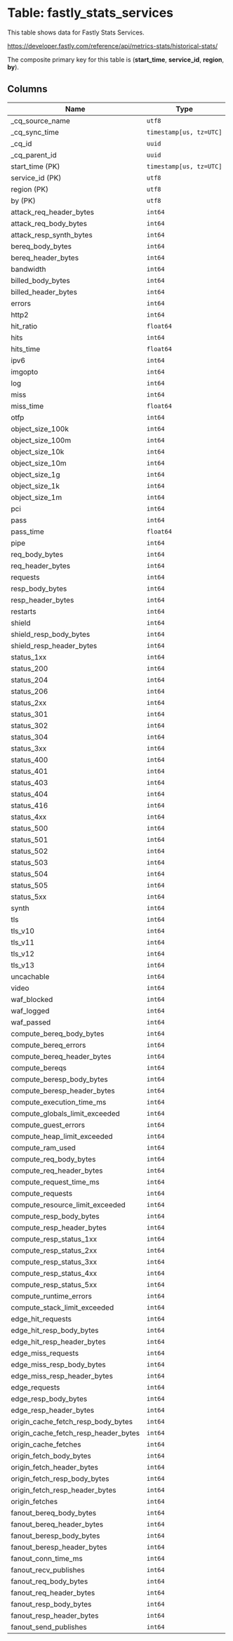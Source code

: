 # Table: fastly_stats_services

This table shows data for Fastly Stats Services.

https://developer.fastly.com/reference/api/metrics-stats/historical-stats/

The composite primary key for this table is (**start_time**, **service_id**, **region**, **by**).

## Columns

| Name          | Type          |
| ------------- | ------------- |
|_cq_source_name|`utf8`|
|_cq_sync_time|`timestamp[us, tz=UTC]`|
|_cq_id|`uuid`|
|_cq_parent_id|`uuid`|
|start_time (PK)|`timestamp[us, tz=UTC]`|
|service_id (PK)|`utf8`|
|region (PK)|`utf8`|
|by (PK)|`utf8`|
|attack_req_header_bytes|`int64`|
|attack_req_body_bytes|`int64`|
|attack_resp_synth_bytes|`int64`|
|bereq_body_bytes|`int64`|
|bereq_header_bytes|`int64`|
|bandwidth|`int64`|
|billed_body_bytes|`int64`|
|billed_header_bytes|`int64`|
|errors|`int64`|
|http2|`int64`|
|hit_ratio|`float64`|
|hits|`int64`|
|hits_time|`float64`|
|ipv6|`int64`|
|imgopto|`int64`|
|log|`int64`|
|miss|`int64`|
|miss_time|`float64`|
|otfp|`int64`|
|object_size_100k|`int64`|
|object_size_100m|`int64`|
|object_size_10k|`int64`|
|object_size_10m|`int64`|
|object_size_1g|`int64`|
|object_size_1k|`int64`|
|object_size_1m|`int64`|
|pci|`int64`|
|pass|`int64`|
|pass_time|`float64`|
|pipe|`int64`|
|req_body_bytes|`int64`|
|req_header_bytes|`int64`|
|requests|`int64`|
|resp_body_bytes|`int64`|
|resp_header_bytes|`int64`|
|restarts|`int64`|
|shield|`int64`|
|shield_resp_body_bytes|`int64`|
|shield_resp_header_bytes|`int64`|
|status_1xx|`int64`|
|status_200|`int64`|
|status_204|`int64`|
|status_206|`int64`|
|status_2xx|`int64`|
|status_301|`int64`|
|status_302|`int64`|
|status_304|`int64`|
|status_3xx|`int64`|
|status_400|`int64`|
|status_401|`int64`|
|status_403|`int64`|
|status_404|`int64`|
|status_416|`int64`|
|status_4xx|`int64`|
|status_500|`int64`|
|status_501|`int64`|
|status_502|`int64`|
|status_503|`int64`|
|status_504|`int64`|
|status_505|`int64`|
|status_5xx|`int64`|
|synth|`int64`|
|tls|`int64`|
|tls_v10|`int64`|
|tls_v11|`int64`|
|tls_v12|`int64`|
|tls_v13|`int64`|
|uncachable|`int64`|
|video|`int64`|
|waf_blocked|`int64`|
|waf_logged|`int64`|
|waf_passed|`int64`|
|compute_bereq_body_bytes|`int64`|
|compute_bereq_errors|`int64`|
|compute_bereq_header_bytes|`int64`|
|compute_bereqs|`int64`|
|compute_beresp_body_bytes|`int64`|
|compute_beresp_header_bytes|`int64`|
|compute_execution_time_ms|`int64`|
|compute_globals_limit_exceeded|`int64`|
|compute_guest_errors|`int64`|
|compute_heap_limit_exceeded|`int64`|
|compute_ram_used|`int64`|
|compute_req_body_bytes|`int64`|
|compute_req_header_bytes|`int64`|
|compute_request_time_ms|`int64`|
|compute_requests|`int64`|
|compute_resource_limit_exceeded|`int64`|
|compute_resp_body_bytes|`int64`|
|compute_resp_header_bytes|`int64`|
|compute_resp_status_1xx|`int64`|
|compute_resp_status_2xx|`int64`|
|compute_resp_status_3xx|`int64`|
|compute_resp_status_4xx|`int64`|
|compute_resp_status_5xx|`int64`|
|compute_runtime_errors|`int64`|
|compute_stack_limit_exceeded|`int64`|
|edge_hit_requests|`int64`|
|edge_hit_resp_body_bytes|`int64`|
|edge_hit_resp_header_bytes|`int64`|
|edge_miss_requests|`int64`|
|edge_miss_resp_body_bytes|`int64`|
|edge_miss_resp_header_bytes|`int64`|
|edge_requests|`int64`|
|edge_resp_body_bytes|`int64`|
|edge_resp_header_bytes|`int64`|
|origin_cache_fetch_resp_body_bytes|`int64`|
|origin_cache_fetch_resp_header_bytes|`int64`|
|origin_cache_fetches|`int64`|
|origin_fetch_body_bytes|`int64`|
|origin_fetch_header_bytes|`int64`|
|origin_fetch_resp_body_bytes|`int64`|
|origin_fetch_resp_header_bytes|`int64`|
|origin_fetches|`int64`|
|fanout_bereq_body_bytes|`int64`|
|fanout_bereq_header_bytes|`int64`|
|fanout_beresp_body_bytes|`int64`|
|fanout_beresp_header_bytes|`int64`|
|fanout_conn_time_ms|`int64`|
|fanout_recv_publishes|`int64`|
|fanout_req_body_bytes|`int64`|
|fanout_req_header_bytes|`int64`|
|fanout_resp_body_bytes|`int64`|
|fanout_resp_header_bytes|`int64`|
|fanout_send_publishes|`int64`|
